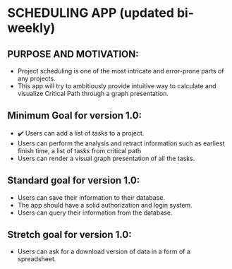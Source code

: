 # SCHEDULING APP (updated bi-weekly)

## PURPOSE AND MOTIVATION:
- Project scheduling is one of the most intricate and error-prone parts of any projects.
- This app will try to ambitiously provide intuitive way to calculate and visualize Critical Path through a graph presentation. 

## Minimum Goal for version 1.0:
- :heavy_check_mark: Users can add a list of tasks to a project.
- Users can perform the analysis and retract information such as earliest finish time, a list of tasks from critical path 
- Users can render a visual graph presentation of all the tasks.

## Standard goal for version 1.0:
- Users can save their information to their database.
- The app should have a solid authorization and login system.
- Users can query their information from the database.

## Stretch goal for version 1.0:
- Users can ask for a download version of data in a form of a spreadsheet.

